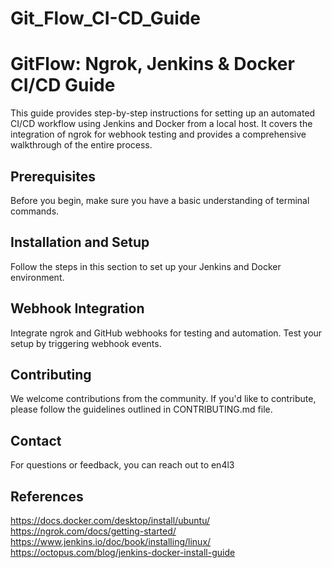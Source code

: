 # Git_Flow_CI-CD_Guide

# GitFlow: Ngrok, Jenkins & Docker CI/CD Guide

This guide provides step-by-step instructions for setting up an automated CI/CD workflow using Jenkins and Docker from a local host. It covers the integration of ngrok for webhook testing and provides a comprehensive walkthrough of the entire process.


## Prerequisites

Before you begin, make sure you have a basic understanding of terminal commands.

## Installation and Setup

Follow the steps in this section to set up your Jenkins and Docker environment.



## Webhook Integration

Integrate ngrok and GitHub webhooks for testing and automation. Test your setup by triggering webhook events.


## Contributing

We welcome contributions from the community. If you'd like to contribute, please follow the guidelines outlined in CONTRIBUTING.md file.



## Contact

For questions or feedback, you can reach out to en4l3

## References
https://docs.docker.com/desktop/install/ubuntu/
https://ngrok.com/docs/getting-started/
https://www.jenkins.io/doc/book/installing/linux/
https://octopus.com/blog/jenkins-docker-install-guide

